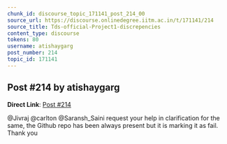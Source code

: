 ```yaml
---
chunk_id: discourse_topic_171141_post_214_00
source_url: https://discourse.onlinedegree.iitm.ac.in/t/171141/214
source_title: Tds-official-Project1-discrepencies
content_type: discourse
tokens: 80
username: atishaygarg
post_number: 214
topic_id: 171141
---
```


## Post #214 by atishaygarg

**Direct Link**: [Post #214](https://discourse.onlinedegree.iitm.ac.in/t/171141/214)

@Jivraj @carlton @Saransh_Saini request your help in clarification for the same, the Github repo has been always present but it is marking it as fail. Thank you
